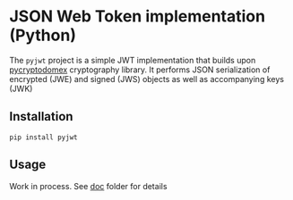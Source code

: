 # JSON Web Token implementation (Python)

The ```pyjwt``` project is a simple JWT implementation that builds upon [pycryptodomex](https://pypi.org/project/pycryptodomex/)
cryptography library. It performs JSON serialization of encrypted (JWE) and signed (JWS)
objects as well as accompanying keys (JWK)

## Installation

```
pip install pyjwt
```

## Usage

Work in process. See [doc](./doc/) folder for details
